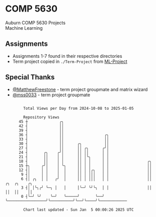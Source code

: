 # COMP 5630
Auburn COMP 5630 Projects  
Machine Learning

## Assignments
- Assignments 1-7 found in their respective directories
- Term project copied in `./Term-Project` from [ML-Project](https://github.com/wumphlett/ML-Project)

## Special Thanks
- [@MatthewFreestone](https://github.com/MatthewFreestone) - term project groupmate and matrix wizard
- [@mss0033](https://github.com/mss0033) - term project groupmate

```

        Total Views per Day from 2024-10-08 to 2025-01-05

        Repository Views
      45 ┼              ╭╮
      42 ┤              ││
      39 ┤              ││
      36 ┤              ││                  ╭╮
      33 ┤              ││                  ││
      30 ┤              ││      ╭╮          ││
      27 ┤              ││      ││ ╭╮      ╭╯│
      24 ┤       ╭╮    ╭╯│      ││ ││      │ │
      21 ┤       ││    │ │      ││ │╰╮     │ │
      18 ┤       ││    │ │      ││ │ │     │ │                 ╭╮
      15 ┼╮     ╭╯│    │ ╰╮     ││ │ │     │ │                 ││
      12 ┤│     │ │    │  │     ││ │ │╭╮   │ │                 ││
       9 ┤│     │ │    │  │     ││ │ │││   │ │                 ││
       6 ┤│ ╭╮  │ │   ╭╯  │     ││ │ │││   │ │                 ││          ╭╮  ╭╮    ╭╮
       3 ┤│ │╰╮╭╯ ╰─╮ │   │     │╰─╯ ╰╯╰╮  │ │                 ││          ││  ││    ││
       0 ┤╰─╯ ╰╯    ╰─╯   ╰─────╯       ╰──╯ ╰─────────────────╯╰──────────╯╰──╯╰────╯╰────────────

        Chart last updated - Sun Jan  5 00:00:26 2025 UTC
        
```
